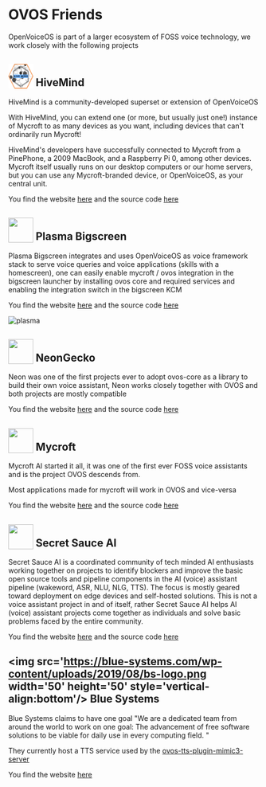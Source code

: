 # OVOS Friends

OpenVoiceOS is part of a larger ecosystem of FOSS voice technology, we work closely with the following projects

## <img src='https://github.com/JarbasHiveMind/HiveMind-assets/raw/master/logo/hivemind-512.png' card_color='#FEE255' width='50' height='50' style='vertical-align:bottom'/> HiveMind

HiveMind is a community-developed superset or extension of OpenVoiceOS

With HiveMind, you can extend one (or more, but usually just one!) instance of Mycroft to as many devices as you want,
including devices that can't ordinarily run Mycroft!


HiveMind's developers have successfully connected to Mycroft from a PinePhone, a 2009 MacBook, and a Raspberry Pi 0,
among other devices. Mycroft itself usually runs on our desktop computers or our home servers, but you can use any
Mycroft-branded device, or OpenVoiceOS, as your central unit.

You find the website [here](https://jarbashivemind.github.io/HiveMind-community-docs) and the source
code [here](https://github.com/JarbasHiveMind)

## <img src='https://plasma-bigscreen.org/img/logo.png' card_color='#FEE255' width='50' height='50' style='vertical-align:bottom'/> Plasma Bigscreen

Plasma Bigscreen integrates and uses OpenVoiceOS as voice framework stack to serve voice queries and voice
applications (skills with a homescreen), one can easily enable mycroft / ovos integration in the bigscreen launcher by
installing ovos core and required services and enabling the integration switch in the bigscreen KCM

You find the website [here](https://plasma-bigscreen.org) and the source
code [here](https://invent.kde.org/plasma/plasma-bigscreen)

![plasma](https://plasma-bigscreen.org/img/screenshot-1.png)

## <img src='https://neon.ai/sites/default/files/neon-ai-artificial-intelligence_1.png' card_color='#FEE255' width='50' height='50' style='vertical-align:bottom'/> NeonGecko

Neon was one of the first projects ever to adopt ovos-core as a library to build their own voice assistant,
Neon works closely together with OVOS and both projects are mostly compatible

You find the website [here](https://neon.ai) and the source code [here](https://github.com/NeonGeckoCom)

## <img src='https://mycroft.ai/wp-content/uploads/2017/02/Mycroft-Twitter-Profile.jpg' card_color='#FEE255' width='50' height='50' style='vertical-align:bottom'/> Mycroft

Mycroft AI started it all, it was one of the first ever FOSS voice assistants and is the project OVOS descends from.

Most applications made for mycroft will work in OVOS and vice-versa

You find the website [here](https://mycroft.ai) and the source code [here](https://github.com/MycroftAI)

## <img src='https://avatars.githubusercontent.com/u/77728504?v=4' card_color='#FEE255' width='50' height='50' style='vertical-align:bottom'/> Secret Sauce AI

Secret Sauce AI is a coordinated community of tech minded AI enthusiasts working together on projects to identify
blockers and improve the basic open source tools and pipeline components in the AI (voice) assistant pipeline (wakeword,
ASR, NLU, NLG, TTS). The focus is mostly geared toward deployment on edge devices and self-hosted solutions. This is not
a voice assistant project in and of itself, rather Secret Sauce AI helps AI (voice) assistant projects come together as
individuals and solve basic problems faced by the entire community.

You find the website [here](https://github.com/secretsauceai/secret_sauce_ai) and the source
code [here](https://github.com/secretsauceai)

## <img src='https://blue-systems.com/wp-content/uploads/2019/08/bs-logo.png width='50' height='50' style='vertical-align:bottom'/> Blue Systems

Blue Systems claims to have one goal "We are a dedicated team from around the world to work on one goal: The advancement of free software solutions to be viable for daily use in every computing field. "

They currently host a TTS service used by the [ovos-tts-plugin-mimic3-server](https://github.com/OpenVoiceOS/ovos-tts-plugin-mimic3-server)

You find the website [here](https://blue-systems.com)
